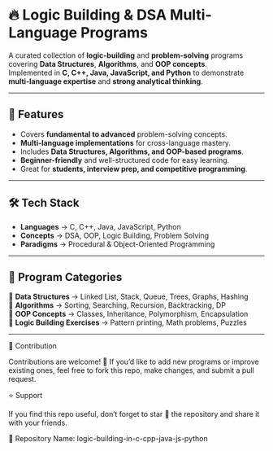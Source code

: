 # 🔥 Logic Building & DSA Multi-Language Programs  

A curated collection of **logic-building** and **problem-solving** programs covering **Data Structures**, **Algorithms**, and **OOP concepts**.  
Implemented in **C, C++, Java, JavaScript, and Python** to demonstrate **multi-language expertise** and **strong analytical thinking**.  

---

## 🚀 Features  
- Covers **fundamental to advanced** problem-solving concepts.  
- **Multi-language implementations** for cross-language mastery.  
- Includes **Data Structures, Algorithms, and OOP-based programs**.  
- **Beginner-friendly** and well-structured code for easy learning.  
- Great for **students, interview prep, and competitive programming**.  

---

## 🛠 Tech Stack  
- **Languages** → C, C++, Java, JavaScript, Python  
- **Concepts** → DSA, OOP, Logic Building, Problem Solving  
- **Paradigms** → Procedural & Object-Oriented Programming  

---

## 📂 Program Categories  
📌 **Data Structures** → Linked List, Stack, Queue, Trees, Graphs, Hashing  
📌 **Algorithms** → Sorting, Searching, Recursion, Backtracking, DP  
📌 **OOP Concepts** → Classes, Inheritance, Polymorphism, Encapsulation  
📌 **Logic Building Exercises** → Pattern printing, Math problems, Puzzles  

---

🤝 Contribution

Contributions are welcome! 🚀
If you’d like to add new programs or improve existing ones, feel free to fork this repo, make changes, and submit a pull request.

⭐ Support

If you find this repo useful, don’t forget to star 🌟 the repository and share it with your friends.

📌 Repository Name: logic-building-in-c-cpp-java-js-python

